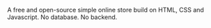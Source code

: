 A free and open-source simple online store build on HTML, CSS and Javascript. No database. No backend.

